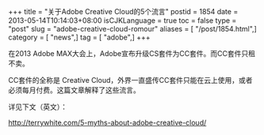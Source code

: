 +++
title = "关于Adobe Creative Cloud的5个流言"
postid = 1854
date = 2013-05-14T10:14:03+08:00
isCJKLanguage = true
toc = false
type = "post"
slug = "adobe-creative-cloud-romour"
aliases = [ "/post/1854.html",]
category = [ "news",]
tag = [ "adobe",]
+++


在2013 Adobe MAX大会上，Adobe宣布升级CS套件为CC套件。而CC套件只租不卖。

CC套件的全称是 Creative
Cloud，外界一直盛传CC套件只能在云上使用，或者必须每月付费。这篇文章解释了这些流言。

详见下文（英文）：

<http://terrywhite.com/5-myths-about-adobe-creative-cloud/>

